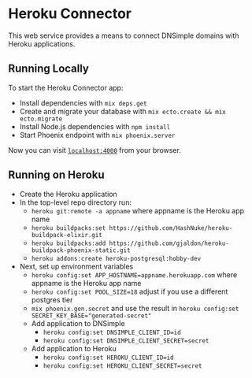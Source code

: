 # Heroku Connector

This web service provides a means to connect DNSimple domains with Heroku applications.

## Running Locally

To start the Heroku Connector app:

  * Install dependencies with `mix deps.get`
  * Create and migrate your database with `mix ecto.create && mix ecto.migrate`
  * Install Node.js dependencies with `npm install`
  * Start Phoenix endpoint with `mix phoenix.server`

Now you can visit [`localhost:4000`](http://localhost:4000) from your browser.

## Running on Heroku

- Create the Heroku application
- In the top-level repo directory run:
  - `heroku git:remote -a appname` where appname is the Heroku app name
  - `heroku buildpacks:set https://github.com/HashNuke/heroku-buildpack-elixir.git`
  - `heroku buildpacks:add https://github.com/gjaldon/heroku-buildpack-phoenix-static.git`
  - `heroku addons:create heroku-postgresql:hobby-dev`
- Next, set up environment variables
  - `heroku config:set APP_HOSTNAME=appname.herokuapp.com` where appname is the Heroku app name
  - `heroku config:set POOL_SIZE=18` adjust if you use a different postgres tier
  - `mix phoenix.gen.secret` and use the result in `heroku config:set SECRET_KEY_BASE="generated-secret"`
  - Add application to DNSimple
    - `heroku config:set DNSIMPLE_CLIENT_ID=id`
    - `heroku config:set DNSIMPLE_CLIENT_SECRET=secret`
  - Add application to Heroku
    - `heroku config:set HEROKU_CLIENT_ID=id`
    - `heroku config:set HEROKU_CLIENT_SECRET=secret`
